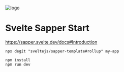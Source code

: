 ![logo](https://user-images.githubusercontent.com/1257048/93681036-52342e80-fa84-11ea-81a0-51a630f11ac0.png)

# Svelte Sapper Start

https://sapper.svelte.dev/docs#Introduction

    npx degit "sveltejs/sapper-template#rollup" my-app

    npm install
    npm run dev
